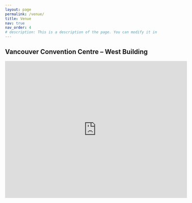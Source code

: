 ```yaml
---
layout: page
permalink: /venue/
title: Venue
nav: true
nav_order: 4
# description: This is a description of the page. You can modify it in 'pages/_cv.md'. You can also change or remove the top pdf download button.
---
```


## Vancouver Convention Centre – West Building

<iframe src="https://www.google.com/maps/embed?pb=!1m18!1m12!1m3!1d2602.328538127467!2d-123.11946582320263!3d49.28911927029804!2m3!1f0!2f0!3f0!3m2!1i1024!2i768!4f13.1!3m3!1m2!1s0x5486718338434365%3A0xc067b04ccc62f72f!2sVancouver%20Convention%20Centre%20West%20Building%2C%20Canada%20Pl%2C%20Vancouver%2C%20BC%20V6C%203G3!5e0!3m2!1sen!2sca!4v1695858956210!5m2!1sen!2sca" width="600" height="450" style="border:0;" allowfullscreen="" loading="lazy" referrerpolicy="no-referrer-when-downgrade"></iframe>